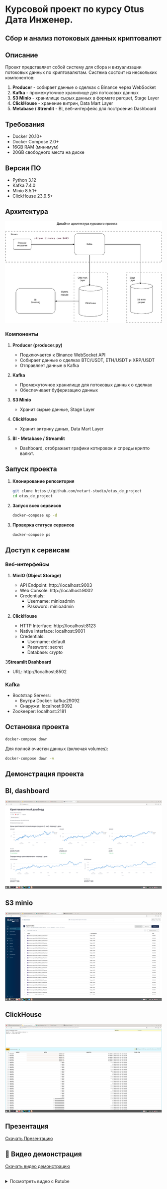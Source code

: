 # Курсовой проект по курсу Otus Дата Инженер.
## Сбор и анализ потоковых данных криптовалют

## Описание

Проект представляет собой систему для сбора и визуализации 
потоковых данных по криптовалютам. Система состоит из нескольких компонентов:

1. **Producer** - собирает данные о сделках с Binance через WebSocket
2. **Kafka** - промежуточное хранилище для потоковых данных
3. **S3 Minio** - хранилище сырых данных в формате parquet, Stage Layer
4. **ClickHouse** - хранение витрин, Data Mart Layer
5. **Metabase / Stremlit** - BI, веб-интерфейс для построения Dashboard

## Требования

- Docker 20.10+
- Docker Compose 2.0+
- 16GB RAM (минимум)
- 20GB свободного места на диске

## Версии ПО
- Python 3.12
- Kafka 7.4.0
- Minio 8.5.1+
- ClickHouse 23.9.5+

## Архитектура


![Архитектура](docs/arhitecture.png)

### Компоненты

1. **Producer (producer.py)**
   - Подключается к Binance WebSocket API
   - Собирает данные о сделках BTC/USDT, ETH/USDT и XRP/USDT 
   - Отправляет данные в Kafka

2. **Kafka**
   - Промежуточное хранилище для потоковых данных о сделках
   - Обеспечивает буферизацию данных

3. **S3 Minio**
   - Хранит сырые данные, Stage Layer

 
4. **ClickHouse**
   - Хранит витрину даных, Data Mart Layer

5. **BI - Metabase / Streamlit**
   - Dashboard, отображает графики котировок и спреды крипто валют.

## Запуск проекта

1. **Клонирование репозитория**
   ```bash
   git clone https://github.com/netart-studio/otus_de_project
   cd otus_de_project
   ```

2. **Запуск всех сервисов**
   ```bash
   docker-compose up -d
   ```

3. **Проверка статуса сервисов**
   ```bash
   docker-compose ps
   ```

## Доступ к сервисам

### Веб-интерфейсы

1. **MinIO (Object Storage)**
   - API Endpoint: http://localhost:9003
   - Web Console: http://localhost:9002
   - Credentials:
     - Username: minioadmin
     - Password: minioadmin

2. **ClickHouse**
   - HTTP Interface: http://localhost:8123
   - Native Interface: localhost:9001
   - Credentials:
     - Username: default
     - Password: secret
     - Database: crypto

3**Streamlit Dashboard**
   - URL: http://localhost:8502

### Kafka

- Bootstrap Servers:
  - Внутри Docker: kafka:29092
  - Снаружи: localhost:9092
- Zookeeper: localhost:2181

## Остановка проекта

```bash
docker-compose down
```

Для полной очистки данных (включая volumes):
```bash
docker-compose down -v
```
## Демонстрация проекта
## BI, dashboard 
![BI, Дашборд](docs/dashboard.png)

## S3 minio
![S3 minio](docs/minio.png)

## ClickHouse
![clickhouse](docs/clickhouse.png)

## Презентация
[Скачать Презентацию](https://github.com/netart-studio/otus_de_project/raw/refs/heads/main/docs/presentation_project.pptx )


## 🎥 Видео демонстрация
[Скачать видео демонстрацию](https://github.com/netart-studio/otus_de_project/raw/refs/heads/main/docs/de_project_demo.mp4" )

<br>
<details>
  <summary>Посмотреть видео с Rutube</summary>
  <br>
  <iframe 
    src="https://rutube.ru/play/embed/55ce11a5964923c23b07ff2bd6c6a357/?p=TrLgH1KOx4PR7X97mXAlSg" 
    width="600" 
    height="360" 
    frameborder="0" 
    allowfullscreen 
    webkitallowfullscreen 
    mozallowfullscreen 
    allow="autoplay"
  ></iframe>
</details>